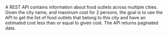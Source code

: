 A REST API contains information about food outlets across multiple cities. Given the city name, and maximum cost for 2 persons, the goal is to use the API to get the list of food outlets that belong to this city and have an estimated cost less than or equal to given cost. The API returns paginated data.
